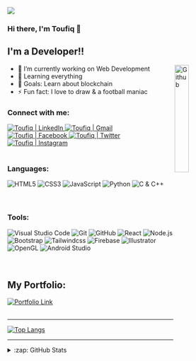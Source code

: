 ![](https://komarev.com/ghpvc/?username=Swoad-11&color=blueviolet)

### Hi there, I'm Toufiq 👋

## I'm a Developer!!

<img width="25%" align="right" alt="Github" src="https://i.pinimg.com/originals/80/7b/5c/807b5c4b02e765bb4930b7c66662ef4b.gif" />

- 🔭 I’m currently working on Web Development
- 🌱 Learning everything
- 🥅 Goals: Learn about blockchain
- ⚡ Fun fact: I love to draw & a football maniac

### Connect with me:

<div align="left">
<a href="https://www.linkedin.com/in/tis/">
<img alt="Toufiq | LinkedIn" src="https://img.shields.io/badge/-Linkedin-4682B4?style=flat&logo=linkedin&logoColor=white"/>
</a>
<a href="mailto:toufiq11swoad@gmail.com">
<img alt="Toufiq | Gmail" src="https://img.shields.io/badge/-Gmail-c14438?style=flat&logo=Gmail&logoColor=white"/>
</a>
<a href="https://www.facebook.com/ToufiqIslam11Swoad/" >
<img alt="Toufiq | Facebook" src="https://img.shields.io/badge/-Facebook-1E90FF?style=flat&logo=facebook&logoColor=white"/>
</a>
<a href="https://twitter.com/T11Swoad">
<img alt="Toufiq | Twitter" src="https://img.shields.io/badge/-Twitter-white?style=flat&logo=twitter&logoColor=4682B4"/>
</a>
<a href="https://www.instagram.com/___swoad.11/">
<img alt="Toufiq | Instagram" src="https://img.shields.io/badge/-Instagram-BA55D3?style=flat&logo=instagram&logoColor=white"/>
</a>
</div>

<br />

### Languages:

<div align="left">
<img alt="HTML5" src="https://img.shields.io/badge/-HTML5-E34F26?style=flat&logo=html5&logoColor=white" />
<img alt="CSS3" src="https://img.shields.io/badge/-CSS3-1572B6?style=flat&logo=css3&logoColor=white" />
<img alt="JavaScript" src="https://img.shields.io/badge/-JavaScript-eed718?style=flat&logo=javascript&logoColor=ffffff" />
<img alt="Python" src="https://img.shields.io/badge/-Python-0066cc?style=flat&logo=python&logoColor=white" />
<img alt="C & C++" src="https://img.shields.io/badge/-C%20&%20C++-659ad2?style=flat&logo=c%2B%2B&logoColor=ffffff" />
</div>


<br />
<br />

### Tools:

<div align="left">
<img alt="Visual Studio Code" src="http://img.shields.io/badge/-VS%20Code-007ACC?style=flat&logo=visual%20studio%20code&logoColor=white" />
<img alt="Git" src="http://img.shields.io/badge/-Git-F1502F?style=flat&logo=git&logoColor=FFFFFF" />
<img alt="GitHub" src="http://img.shields.io/badge/-Github-000000?style=flat&logo=github&logoColor=FFFFFF" />
<img alt="React" src="https://img.shields.io/badge/-React-00c8ff?style=flat&logo=react&logoColor=white" />
<img alt="Node.js" src="https://img.shields.io/badge/-Node.js-3C873A?style=flat&logo=Node.js&logoColor=white" />
<img alt="Bootstrap" src="https://img.shields.io/badge/-Bootstrap-563D7C?style=flat&logo=bootstrap&logoColor=white" />
<img alt="Tailwindcss" src="https://img.shields.io/badge/-Tailwind%20CSS-20B2AA?style=flat&logo=tailwindcss&logoColor=white" />
<img alt="Firebase" src="https://img.shields.io/badge/-Firebase-FFA611?style=flat&logo=firebase&logoColor=FFFFFF" />
<img alt="Illustrator" src="https://img.shields.io/badge/-Illustrator-FF8C00?style=flat&logo=adobeillustrator&logoColor=800000" />
<img alt="OpenGL" src="https://img.shields.io/badge/-OpenGL-5F9EA0?style=flat&logo=opengl&logoColor=white" />
<img alt="Android Studio" src="https://img.shields.io/badge/-Android%20Studio-90EE90?style=flat&logo=androidstudio&logoColor=white" />
</div>

<br />
<br />

## My Portfolio:
<a href="https://toufiq11.netlify.app/">
<img alt="Portfolio Link" src="https://img.shields.io/badge/-Click%20Here-009999?style=flat&logoColor=white" />
</a>

<br />
<br />

---

[![Top Langs](https://github-readme-stats.vercel.app/api/top-langs/?username=anuraghazra&layout=compact)](https://github.com/Swoad-11/github-readme-stats)

---

<details>
  <summary>:zap: GitHub Stats</summary>

  <img   alt="Toufiq's GitHub Stats" src="https://github-readme-stats.vercel.app/api?username=Swoad-11&show_icons=true&theme=tokyonight"/>

</details>
